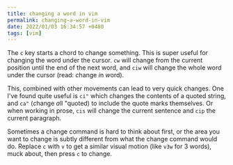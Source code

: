 ```yaml
---
title: changing a word in vim
permalink: changing-a-word-in-vim
date: 2022/01/03 16:34:57 +0480
tags: [vim]
---
```


The `c` key starts a chord to change something. This is super useful for
changing the word under the cursor. `cw` will change from the current position
until the end of the next word, and `ciw` will change the whole word under the
cursor (read: *c*hange *i*n *w*ord).

This, combined with other movements can lead to very quick changes. One I've
found quite useful is `ci"` which changes the contents of a quoted string, and
`ca"` (*c*hange *a*ll "quoted) to include the quote marks themselves. Or
when working in prose, `cis` will change the current sentence and `cip` the
current paragraph.

Sometimes a change command is hard to think about first, or the area you want to
change is subtly different from what the change command would do. Replace `c`
with `v` to get a similar visual motion (like `v3w` for 3 words), muck about,
then press `c` to change.
